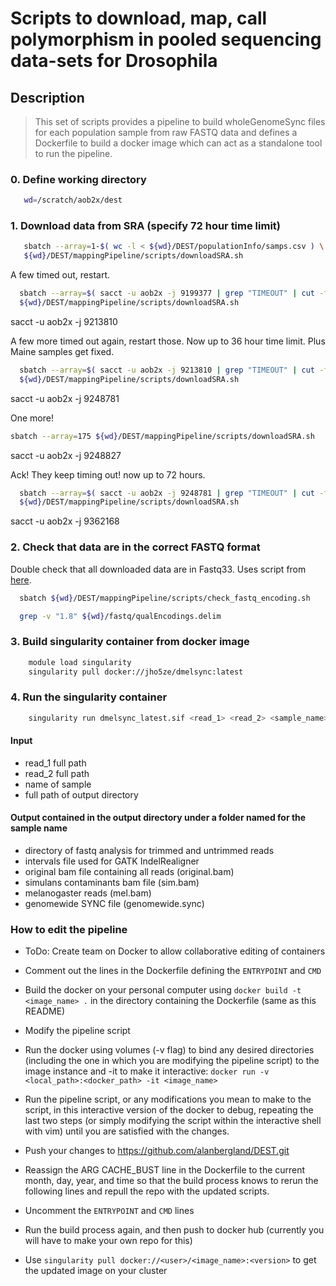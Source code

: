 # Scripts to download, map, call polymorphism in pooled sequencing data-sets for Drosophila

## Description
> This set of scripts provides a pipeline to build wholeGenomeSync files for each population sample from raw FASTQ data and defines a Dockerfile to build a docker image which can act as a standalone tool to run the pipeline.

### 0. Define working directory
```bash
   wd=/scratch/aob2x/dest
```

### 1. Download data from SRA (specify 72 hour time limit)
```bash
   sbatch --array=1-$( wc -l < ${wd}/DEST/populationInfo/samps.csv ) \
   ${wd}/DEST/mappingPipeline/scripts/downloadSRA.sh
```
A few timed out, restart. <br/>
``` bash
  sbatch --array=$( sacct -u aob2x -j 9199377 | grep "TIMEOUT" | cut -f1 -d' ' | cut -f2 -d'_' | tr '\n' ',' ) \
  ${wd}/DEST/mappingPipeline/scripts/downloadSRA.sh
```
sacct -u aob2x -j 9213810

A few more timed out again, restart those. Now up to 36 hour time limit. Plus Maine samples get fixed.
``` bash
  sbatch --array=$( sacct -u aob2x -j 9213810 | grep "TIMEOUT" | cut -f1 -d' ' | cut -f2 -d'_' | tr '\n' ',' ) \
  ${wd}/DEST/mappingPipeline/scripts/downloadSRA.sh
```
sacct -u aob2x -j 9248781

One more!
``` bash
sbatch --array=175 ${wd}/DEST/mappingPipeline/scripts/downloadSRA.sh
```
sacct -u aob2x -j 9248827

Ack! They keep timing out! now up to 72 hours.
``` bash
  sbatch --array=$( sacct -u aob2x -j 9248781 | grep "TIMEOUT" | cut -f1 -d' ' | cut -f2 -d'_' | tr '\n' ',' ) \
  ${wd}/DEST/mappingPipeline/scripts/downloadSRA.sh
```
sacct -u aob2x -j 9362168

### 2. Check that data are in the correct FASTQ format
Double check that all downloaded data are in Fastq33. Uses script from [here](https://github.com/brentp/bio-playground/blob/master/reads-utils/guess-encoding.py). </br>
```bash
  sbatch ${wd}/DEST/mappingPipeline/scripts/check_fastq_encoding.sh

  grep -v "1.8" ${wd}/fastq/qualEncodings.delim
```
### 3. Build singularity container from docker image
```bash
    module load singularity
    singularity pull docker://jho5ze/dmelsync:latest
```

### 4. Run the singularity container
```bash
    singularity run dmelsync_latest.sif <read_1> <read_2> <sample_name> <output_folder> <num_cores_to_use>
```
#### Input
* read_1 full path
* read_2 full path
* name of sample
* full path of output directory

#### Output contained in the output directory under a folder named for the sample name
* directory of fastq analysis for trimmed and untrimmed reads
* intervals file used for GATK IndelRealigner
* original bam file containing all reads (original.bam)
* simulans contaminants bam file (sim.bam)
* melanogaster reads (mel.bam)
* genomewide SYNC file (genomewide.sync)

### How to edit the pipeline

* ToDo: Create team on Docker to allow collaborative editing of containers

* Comment out the lines in the Dockerfile defining the ```ENTRYPOINT``` and ```CMD```

* Build the docker on your personal computer using ```docker build -t <image_name> .``` in the directory containing the Dockerfile (same as this README)

* Modify the pipeline script

* Run the docker using volumes (-v flag) to bind any desired directories (including the one in which you are modifying the pipeline script) to the image instance and -it to make it interactive: ```docker run -v <local_path>:<docker_path> -it <image_name>```

* Run the pipeline script, or any modifications you mean to make to the script, in this interactive version of the docker to debug, repeating the last two steps (or simply modifying the script within the interactive shell with vim) until you are satisfied with the changes.

* Push your changes to https://github.com/alanbergland/DEST.git

* Reassign the ARG CACHE_BUST line in the Dockerfile to the current month, day, year, and time so that the build process knows to rerun the following lines and repull the repo with the updated scripts.

* Uncomment the ```ENTRYPOINT``` and ```CMD``` lines

* Run the build process again, and then push to docker hub (currently you will have to make your own repo for this)

* Use ```singularity pull docker://<user>/<image_name>:<version>``` to get the updated image on your cluster

